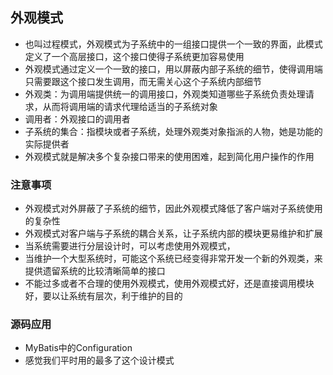 ## 外观模式

-   也叫过程模式，外观模式为子系统中的一组接口提供一个一致的界面，此模式定义了一个高层接口，这个接口使得子系统更加容易使用
-   外观模式通过定义一个一致的接口，用以屏蔽内部子系统的细节，使得调用端只需要跟这个接口发生调用，而无需关心这个子系统内部细节
-   外观类：为调用端提供统一的调用接口，外观类知道哪些子系统负责处理请求，从而将调用端的请求代理给适当的子系统对象
-   调用者：外观接口的调用者
-   子系统的集合：指模块或者子系统，处理外观类对象指派的人物，她是功能的实际提供者
-   外观模式就是解决多个复杂接口带来的使用困难，起到简化用户操作的作用

### 注意事项

-   外观模式对外屏蔽了子系统的细节，因此外观模式降低了客户端对子系统使用的复杂性
-   外观模式对客户端与子系统的耦合关系，让子系统内部的模块更易维护和扩展
-   当系统需要进行分层设计时，可以考虑使用外观模式，
-   当维护一个大型系统时，可能这个系统已经变得非常开发一个新的外观类，来提供遗留系统的比较清晰简单的接口
-   不能过多或者不合理的使用外观模式，使用外观模式好，还是直接调用模块好，要以让系统有层次，利于维护的目的

### 源码应用

-   MyBatis中的Configuration
-   感觉我们平时用的最多了这个设计模式

